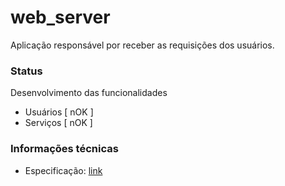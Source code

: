# web_server

Aplicação responsável por receber as requisições dos usuários.


### Status

Desenvolvimento das funcionalidades

- Usuários [ nOK ]
- Serviços [ nOK ]

### Informações técnicas

- Especificação: [link]()